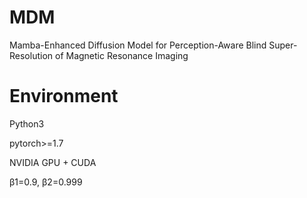 # MDM
Mamba-Enhanced Diffusion Model for Perception-Aware Blind Super-Resolution of 
Magnetic Resonance Imaging
# Environment

Python3

pytorch>=1.7

NVIDIA GPU + CUDA

β1=0.9, β2=0.999
